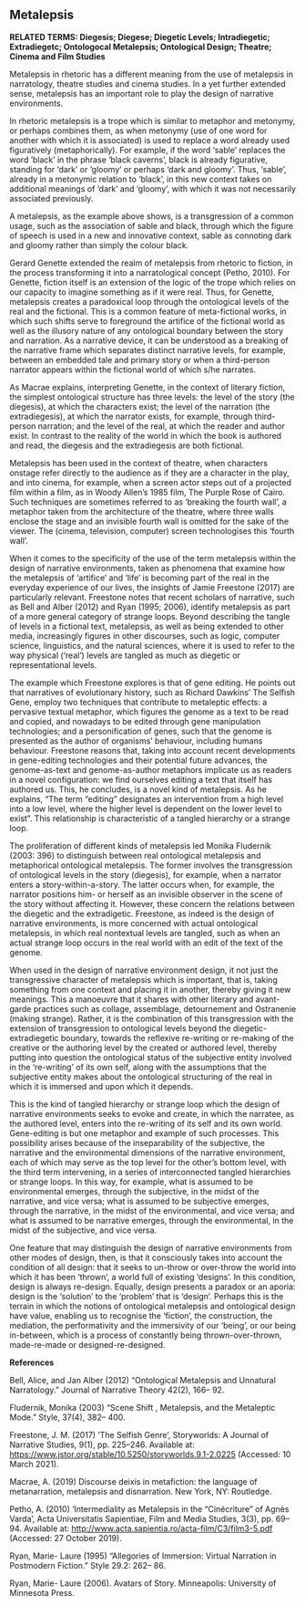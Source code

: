 ## Metalepsis

**RELATED TERMS: Diegesis; Diegese; Diegetic Levels; Intradiegetic; Extradiegetc; Ontologocal Metalepsis; Ontological Design; Theatre; Cinema and Film Studies** 

Metalepsis in rhetoric has a different meaning from the use of metalepsis in narratology, theatre studies and cinema studies. In a yet further extended sense, metalepsis has an important role to play the design of narrative environments.

In rhetoric metalepsis is a trope which is similar to metaphor and metonymy, or perhaps combines them, as when metonymy (use of one word for another with which it is associated) is used to replace a word already used figuratively (metaphorically). For example, if the word ‘sable’ replaces the word ’black’ in the phrase ‘black caverns’, black is already figurative, standing for ‘dark’ or ‘gloomy’ or perhaps ‘dark and gloomy’. Thus, ‘sable’, already in a metonymic relation to ‘black’, in this new context takes on additional meanings of ‘dark’ and ‘gloomy’, with which it was not necessarily associated previously.

A metalepsis, as the example above shows, is a transgression of a common usage, such as the association of sable and black, through which the figure of speech is used in a new and innovative context, sable as connoting dark and gloomy rather than simply the colour black.

Gerard Genette extended the realm of metalepsis from rhetoric to fiction, in the process transforming it into a narratological concept (Petho, 2010). For Genette, fiction itself is an extension of the logic of the trope which relies on our capacity to imagine something as if it were real. Thus, for Genette, metalepsis creates a paradoxical loop through the ontological levels of the real and the fictional. This is a common feature of meta-fictional works, in which such shifts serve to foreground the artifice of the fictional world as well as the illusory nature of any ontological boundary between the story and narration. As a narrative device, it can be understood as a breaking of the narrative frame which separates distinct narrative levels, for example, between an embedded tale and primary story or when a third-person narrator appears within the fictional world of which s/he narrates. 

As Macrae explains, interpreting Genette, in the context of literary fiction, the simplest ontological structure has three levels: the level of the story (the diegesis), at which the characters exist; the level of the narration (the extradiegesis), at which the narrator exists, for example, through third-person narration; and the level of the real, at which the reader and author exist. In contrast to the reality of the world in which the book is authored and read, the diegesis and the extradiegesis are both fictional.

Metalepsis has been used in the context of theatre, when characters onstage refer directly to the audience as if they are a character in the play, and into cinema, for example, when a screen actor steps out of a projected film within a film, as in Woody Allen’s 1985 film, The Purple Rose of Cairo. Such techniques are sometimes referred to as ‘breaking the fourth wall’, a metaphor taken from the architecture of the theatre, where three walls enclose the stage and an invisible fourth wall is omitted for the sake of the viewer. The (cinema, television, computer) screen technologises this ‘fourth wall’.

When it comes to the specificity of the use of the term metalepsis within the design of narrative environments, taken as phenomena that examine how the metalepsis of ‘artifice’ and ‘life’ is becoming part of the real in the everyday experience of our lives, the insights of Jamie Freestone (2017) are particularly relevant. Freestone notes that recent scholars of narrative, such as Bell and Alber (2012) and Ryan (1995; 2006), identify metalepsis as part of a more general category of strange loops. Beyond describing the tangle of levels in a fictional text, metalepsis, as well as being extended to other media, increasingly figures in other discourses, such as logic, computer science, linguistics, and the natural sciences, where it is used to refer to the way physical (‘real’) levels are tangled as much as diegetic or representational levels.

The example which Freestone explores is that of gene editing. He points out that narratives of evolutionary history, such as Richard Dawkins’ The Selfish Gene, employ two techniques that contribute to metaleptic effects: a pervasive textual metaphor, which figures the genome as a text to be read and copied, and nowadays to be edited through gene manipulation technologies; and a personification of genes, such that the genome is presented as the author of organisms’ behaviour,  including humans behaviour. Freestone reasons that, taking into account recent developments in gene-editing technologies and their potential future advances, the genome-as-text and genome-as-author metaphors implicate us as readers in a novel configuration: we find ourselves editing a text that itself has authored us. This, he concludes, is a novel kind of metalepsis. As he explains, “The term “editing” designates an intervention from a high level into a low level, where the higher level is dependent on the lower level to exist”.  This relationship is characteristic of a tangled hierarchy or a strange loop.

The proliferation of different kinds of metalepsis led Monika Fludernik (2003: 396) to distinguish between real ontological metalepsis and metaphorical ontological metalepsis. The former involves the transgression of ontological levels in the story (diegesis), for example, when a narrator enters a story-within-a-story. The latter occurs when, for example, the narrator positions him- or herself as an invisible observer in the scene of the story without affecting it. However, these concern the relations between the diegetic and the extradigetic. Freestone, as indeed is the design of narrative environments, is more concerned with actual ontological metalepsis, in which real nontextual levels are tangled, such as when an actual strange loop occurs in the real world with an edit of the text of the genome.

When used in the design of narrative environment design, it not just the transgressive character of metalepsis which is important, that is, taking something from one context and placing it in another, thereby giving it new meanings. This a manoeuvre that it shares with other literary and avant-garde practices such as collage, assemblage, detournement and Ostranenie (making strange). Rather, it is the combination of this transgression with the extension of transgression to ontological levels beyond the diegetic-extradiegetic boundary, towards the reflexive re-writing or re-making of the creative or the authoring level by the created or authored level, thereby putting into question the ontological status of the subjective entity involved in the ‘re-writing’ of its own self, along with the assumptions that the subjective entity makes about the ontological structuring of the real in which it is immersed and upon which it depends.

This is the kind of tangled hierarchy or strange loop which the design of narrative environments seeks to evoke and create, in which the narratee, as the authored level, enters into the re-writing of its self and its own world. Gene-editing is but one metaphor and example of such processes. This possibility arises because of the inseparability of the subjective, the narrative and the environmental dimensions of the narrative environment, each of which may serve as the top level for the other’s bottom level, with the third term intervening, in a series of interconnected tangled hierarchies or strange loops. In this way, for example, what is assumed to be environmental emerges, through the subjective, in the midst of the narrative, and vice versa; what is assumed to be subjective emerges, through the narrative, in the midst of the environmental, and vice versa; and what is assumed to be narrative emerges, through the environmental, in the midst of the subjective, and vice versa.

One feature that may distinguish the design of narrative environments from other modes of design, then, is that it consciously takes into account the condition of all design: that it seeks to un-throw or over-throw the world into which it has been ‘thrown’, a world full of existing ‘designs’. In this condition, design is always re-design. Equally, design presents a paradox or an aporia: design is the ‘solution’ to the ‘problem’ that is ‘design’. Perhaps this is the terrain in which the notions of ontological metalepsis and ontological design have value, enabling us to recognise the ‘fiction’, the construction, the mediation, the performativity and the immersivity of our ‘being’, or our being in-between, which is a process of constantly being thrown-over-thrown, made-re-made or designed-re-designed.

**References**

Bell, Alice, and Jan Alber (2012) “Ontological Metalepsis and Unnatural Narratology.” Journal of Narrative Theory 42(2), 166– 92.

Fludernik, Monika (2003) “Scene Shift , Metalepsis, and the Metaleptic Mode.” Style, 37(4), 382– 400.

Freestone, J. M. (2017) ‘The Selfish Genre’, Storyworlds: A Journal of Narrative Studies, 9(1), pp. 225–246. Available at: https://www.jstor.org/stable/10.5250/storyworlds.9.1-2.0225 (Accessed: 10 March 2021).

Macrae, A. (2019) Discourse deixis in metafiction: the language of metanarration, metalepsis and disnarration. New York, NY: Routledge.

Petho, A. (2010) ‘Intermediality as Metalepsis in the “Cinécriture” of Agnès Varda’, Acta Universitatis Sapientiae, Film and Media Studies, 3(3), pp. 69–94. Available at: http://www.acta.sapientia.ro/acta-film/C3/film3-5.pdf (Accessed: 27 October 2019).

Ryan, Marie- Laure (1995) “Allegories of Immersion: Virtual Narration in Postmodern Fiction.” Style 29.2: 262– 86.

Ryan, Marie- Laure  (2006). Avatars of Story. Minneapolis: University of Minnesota Press.

